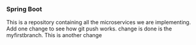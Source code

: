 ### Spring Boot

This is a repository containing all the microservices we are implementing.
Add one change to see how git push works.
change is done is the myfirstbranch. This is another change
